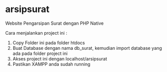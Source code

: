 # arsipsurat
Website Pengarsipan Surat dengan PHP Native

Cara menjalankan project ini :
1. Copy Folder ini pada folder htdocs
2. Buat Database dengan nama db_surat, kemudian import database yang ada pada folder project ini
3. Akses project ini dengan localhost/arsipsurat
4. Pastikan XAMPP anda sudah running
